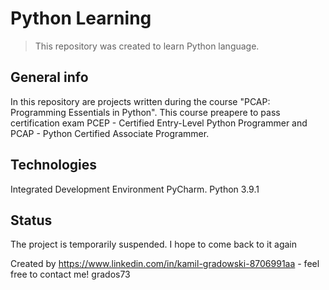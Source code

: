 # Python Learning
> This repository was created to learn Python language.


## General info
In this repository are projects written during the course "PCAP: Programming Essentials in Python".
This course preapere to pass certification exam PCEP - Certified Entry-Level Python Programmer and PCAP - Python Certified Associate Programmer.


## Technologies
Integrated Development Environment PyCharm.
Python 3.9.1

## Status
The project is temporarily suspended. I hope to come back to it again

Created by https://www.linkedin.com/in/kamil-gradowski-8706991aa - feel free to contact me! grados73
